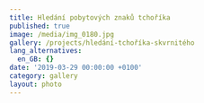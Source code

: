 ```yaml
---
title: Hledání pobytových znaků tchoříka
published: true
image: /media/img_0180.jpg
gallery: /projects/hledání-tchoříka-skvrnitého
lang_alternatives:
  en_GB: {}
date: '2019-03-29 00:00:00 +0100'
category: gallery
layout: photo
---
```


